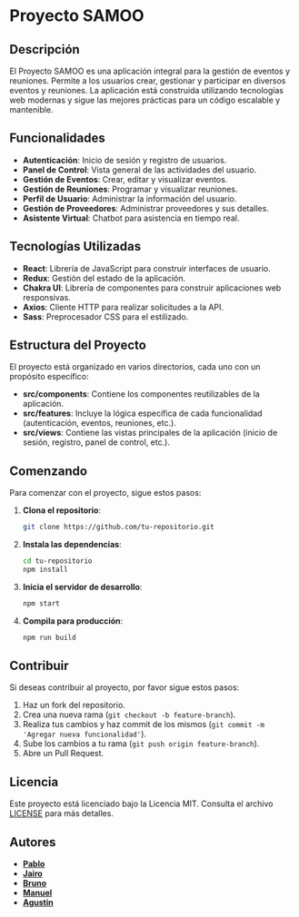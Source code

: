 # Proyecto SAMOO

## Descripción

El Proyecto SAMOO es una aplicación integral para la gestión de eventos y reuniones. Permite a los usuarios crear, gestionar y participar en diversos eventos y reuniones. La aplicación está construida utilizando tecnologías web modernas y sigue las mejores prácticas para un código escalable y mantenible.

## Funcionalidades

- **Autenticación**: Inicio de sesión y registro de usuarios.
- **Panel de Control**: Vista general de las actividades del usuario.
- **Gestión de Eventos**: Crear, editar y visualizar eventos.
- **Gestión de Reuniones**: Programar y visualizar reuniones.
- **Perfil de Usuario**: Administrar la información del usuario.
- **Gestión de Proveedores**: Administrar proveedores y sus detalles.
- **Asistente Virtual**: Chatbot para asistencia en tiempo real.

## Tecnologías Utilizadas

- **React**: Librería de JavaScript para construir interfaces de usuario.
- **Redux**: Gestión del estado de la aplicación.
- **Chakra UI**: Librería de componentes para construir aplicaciones web responsivas.
- **Axios**: Cliente HTTP para realizar solicitudes a la API.
- **Sass**: Preprocesador CSS para el estilizado.

## Estructura del Proyecto

El proyecto está organizado en varios directorios, cada uno con un propósito específico:

- **src/components**: Contiene los componentes reutilizables de la aplicación.
- **src/features**: Incluye la lógica específica de cada funcionalidad (autenticación, eventos, reuniones, etc.).
- **src/views**: Contiene las vistas principales de la aplicación (inicio de sesión, registro, panel de control, etc.).

## Comenzando

Para comenzar con el proyecto, sigue estos pasos:

1. **Clona el repositorio**:
    ```bash
    git clone https://github.com/tu-repositorio.git
    ```

2. **Instala las dependencias**:
    ```bash
    cd tu-repositorio
    npm install
    ```

3. **Inicia el servidor de desarrollo**:
    ```bash
    npm start
    ```

4. **Compila para producción**:
    ```bash
    npm run build
    ```

## Contribuir

Si deseas contribuir al proyecto, por favor sigue estos pasos:

1. Haz un fork del repositorio.
2. Crea una nueva rama (`git checkout -b feature-branch`).
3. Realiza tus cambios y haz commit de los mismos (`git commit -m 'Agregar nueva funcionalidad'`).
4. Sube los cambios a tu rama (`git push origin feature-branch`).
5. Abre un Pull Request.

## Licencia

Este proyecto está licenciado bajo la Licencia MIT. Consulta el archivo [LICENSE](LICENSE) para más detalles.

## Autores

- **[Pablo](https://github.com/Pablogs989)**
- **[Jairo](https://github.com/jaironf)**
- **[Bruno](https://github.com/BrunoMalfi)**
- **[Manuel](https://github.com/manudana11)**
- **[Agustin](https://github.com/AgustinErimbaue)**
